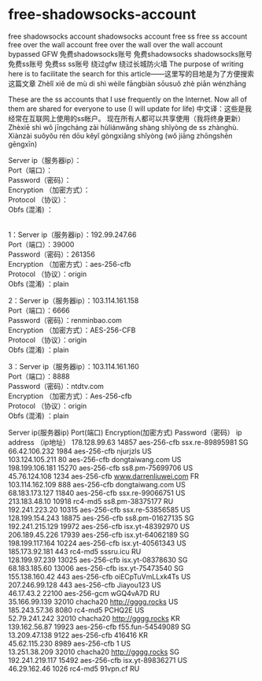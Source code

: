 # free-shadowsocks-account
free shadowsocks account shadowsocks account free ss free ss account free over the wall account free over the wall over the wall account bypassed GFW 免费shadowsocks账号 免费shadowsocks shadowsocks账号 免费ss账号 免费ss ss账号 绕过gfw 绕过长城防火墙 The purpose of writing here is to facilitate the search for this article——这里写的目地是为了方便搜索这篇文章 Zhèlǐ xiě de mù di shì wèile fāngbiàn sōusuǒ zhè piān wénzhāng

These are the ss accounts that I use frequently on the Internet. Now all of them are shared for everyone to use (I will update for life)&nbsp;中文译：这些是我经常在互联网上使用的ss帐户。 现在所有人都可以共享使用（我将终身更新）Zhèxiē shì wǒ jīngcháng zài hùliánwǎng shàng shǐyòng de ss zhànghù. Xiànzài suǒyǒu rén dōu kěyǐ gòngxiǎng shǐyòng (wǒ jiāng zhōngshēn gēngxīn)

Server ip（服务器ip）：
<br>Port（端口）：
<br>Password（密码）：
<br>Encryption （加密方式）：
<br>Protocol （协议）：
<br> Obfs (混淆) ：

<br>1：Server ip（服务器ip）：192.99.247.66 
<br>Port（端口）：39000
<br>Password（密码）：261356
<br>Encryption （加密方式）：aes-256-cfb
<br>Protocol （协议）：origin
<br> Obfs (混淆) ：plain

2：Server ip（服务器ip）：103.114.161.158
<br>Port（端口）：6666
<br>Password（密码）：renminbao.com
<br>Encryption （加密方式）：AES-256-CFB
<br>Protocol （协议）：origin
<br> Obfs (混淆) ：plain

3：Server ip（服务器ip）：103.114.161.160
<br>Port（端口）：8888
<br>Password（密码）：ntdtv.com
<br>Encryption （加密方式）：Aes-256-cfb
<br>Protocol （协议）：origin
<br> Obfs (混淆) ：plain
&nbsp;

Server ip(服务器ip)&nbsp;Port(端口)&nbsp;Encryption(加密方式)&nbsp;Password（密码）&nbsp;ip address （ip地址）
178.128.99.63	14857	aes-256-cfb	ssx.re-89895981	SG	
66.42.106.232	1984	aes-256-cfb	njurjzls	US	
103.124.105.211	80	aes-256-cfb	dongtaiwang.com	US	
198.199.106.181	15270	aes-256-cfb	ss8.pm-75699706	US	
45.76.124.108	1234	aes-256-cfb	www.darrenliuwei.com	FR	
103.114.162.109	888	aes-256-cfb	dongtaiwang.com	US	
68.183.173.127	11840	aes-256-cfb	ssx.re-99066751	US	
213.183.48.10	10918	rc4-md5	ss8.pm-38375177	RU	
192.241.223.20	10315	aes-256-cfb	ssx.re-53856585	US	
128.199.154.243	18875	aes-256-cfb	ss8.pm-01627135	SG	
192.241.215.129	19972	aes-256-cfb	isx.yt-48392970	US	
206.189.45.226	17939	aes-256-cfb	isx.yt-64062189	SG	
198.199.117.164	10224	aes-256-cfb	isx.yt-40561343	US	
185.173.92.181	443	rc4-md5	sssru.icu	RU	
128.199.97.239	13025	aes-256-cfb	isx.yt-08378630	SG	
68.183.185.60	13006	aes-256-cfb	isx.yt-75473540	SG	
155.138.160.42	443	aes-256-cfb	oiECpTuVmLLxk4Ts	US	
207.246.99.128	443	aes-256-cfb	Jiayou123	US	
46.17.43.2	22100	aes-256-gcm	wGQ4vA7D	RU	
35.166.99.139	32010	chacha20	http://gggg.rocks	US	
185.243.57.36	8080	rc4-md5	PCHQ2E	US	
52.79.241.242	32010	chacha20	http://gggg.rocks	KR	
139.162.56.87	19923	aes-256-cfb	f55.fun-54549089	SG	
13.209.47.138	9122	aes-256-cfb	416416	KR	
45.62.115.230	8989	aes-256-cfb	1	US	
13.251.38.209	32010	chacha20	http://gggg.rocks	SG	
192.241.219.117	15492	aes-256-cfb	isx.yt-89836271		US	
46.29.162.46	1026	rc4-md5	91vpn.cf	RU	





















